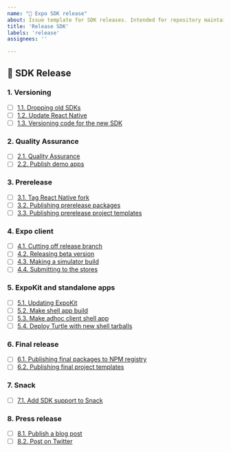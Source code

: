 ```yaml
---
name: "🎢 Expo SDK release"
about: Issue template for SDK releases. Intended for repository maintainers only.
title: 'Release SDK'
labels: 'release'
assignees: ''

---
```


## 🎢 SDK Release

### 1. Versioning

- [ ] [1.1. Dropping old SDKs](#1-1-dropping-old-sdks)
- [ ] [1.2. Update React Native](#1-2-update-react-native)
- [ ] [1.3. Versioning code for the new SDK](#1-3-versioning-code-for-the-new-sdk)

### 2. Quality Assurance

- [ ] [2.1. Quality Assurance](#2-1-quality-assurance)
- [ ] [2.2. Publish demo apps](#2-2-publish-demo-apps)

### 3. Prerelease

- [ ] [3.1. Tag React Native fork](#3-1-tag-react-native-fork)
- [ ] [3.2. Publishing prerelease packages](#3-2-publishing-prerelease-packages)
- [ ] [3.3. Publishing prerelease project templates](#3-3-publishing-prerelease-project-templates)

### 4. Expo client

- [ ] [4.1. Cutting off release branch](#4-1-cutting-off-release-branch)
- [ ] [4.2. Releasing beta version](#4-2-releasing-beta-version)
- [ ] [4.3. Making a simulator build](#4-3-making-a-simulator-build)
- [ ] [4.4. Submitting to the stores](#4-4-submitting-to-the-stores)

### 5. ExpoKit and standalone apps

- [ ] [5.1. Updating ExpoKit](#5-1-updating-expokit)
- [ ] [5.2. Make shell app build](#5-2-make-shell-app-build)
- [ ] [5.3. Make adhoc client shell app](#5-3-make-adhoc-client-shell-app)
- [ ] [5.4. Deploy Turtle with new shell tarballs](#5-4-deploy-turtle-with-new-shell-tarballs)

### 6. Final release

- [ ] [6.1. Publishing final packages to NPM registry](#6-1-publishing-final-packages-to-npm-registry)
- [ ] [6.2. Publishing final project templates](#6-2-publishing-final-project-templates)

### 7. Snack

- [ ] [7.1. Add SDK support to Snack](#7-1-add-sdk-support-to-snack)

### 8. Press release

- [ ] [8.1. Publish a blog post](#8-1-publish-a-blog-post)
- [ ] [8.2. Post on Twitter](#8-2-post-on-twitter)
